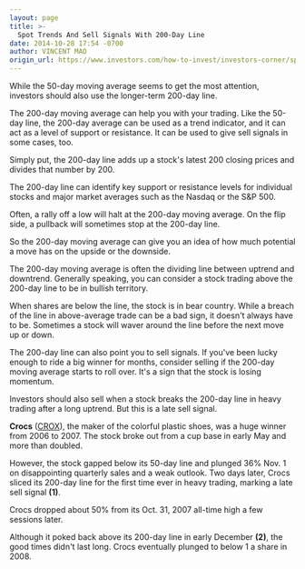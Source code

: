 ```yaml
---
layout: page
title: >-
  Spot Trends And Sell Signals With 200-Day Line
date: 2014-10-28 17:54 -0700
author: VINCENT MAO
origin_url: https://www.investors.com/how-to-invest/investors-corner/spot-support-and-resistance-levels-with-200-day-line/
---
```


While the 50-day moving average seems to get the most attention, investors should also use the longer-term 200-day line.

The 200-day moving average can help you with your trading. Like the 50-day line, the 200-day average can be used as a trend indicator, and it can act as a level of support or resistance. It can be used to give sell signals in some cases, too.

Simply put, the 200-day line adds up a stock's latest 200 closing prices and divides that number by 200.

The 200-day line can identify key support or resistance levels for individual stocks and major market averages such as the Nasdaq or the S&P 500.

Often, a rally off a low will halt at the 200-day moving average. On the flip side, a pullback will sometimes stop at the 200-day line.

So the 200-day moving average can give you an idea of how much potential a move has on the upside or the downside.

The 200-day moving average is often the dividing line between uptrend and downtrend. Generally speaking, you can consider a stock trading above the 200-day line to be in bullish territory.

When shares are below the line, the stock is in bear country. While a breach of the line in above-average trade can be a bad sign, it doesn't always have to be. Sometimes a stock will waver around the line before the next move up or down.

The 200-day line can also point you to sell signals. If you've been lucky enough to ride a big winner for months, consider selling if the 200-day moving average starts to roll over. It's a sign that the stock is losing momentum.

Investors should also sell when a stock breaks the 200-day line in heavy trading after a long uptrend. But this is a late sell signal.

**Crocs** ([CROX](https://research.investors.com/quote.aspx?symbol=CROX)), the maker of the colorful plastic shoes, was a huge winner from 2006 to 2007. The stock broke out from a cup base in early May and more than doubled.

However, the stock gapped below its 50-day line and plunged 36% Nov. 1 on disappointing quarterly sales and a weak outlook. Two days later, Crocs sliced its 200-day line for the first time ever in heavy trading, marking a late sell signal **(1)**.

Crocs dropped about 50% from its Oct. 31, 2007 all-time high a few sessions later.

Although it poked back above its 200-day line in early December **(2)**, the good times didn't last long. Crocs eventually plunged to below 1 a share in 2008.
